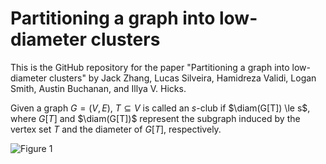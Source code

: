 # Partitioning a graph into low-diameter clusters

This is the GitHub repository for the paper "Partitioning a graph into low-diameter clusters" by Jack Zhang, Lucas Silveira, Hamidreza Validi, Logan Smith, Austin Buchanan, and Illya V. Hicks.

Given a graph $G=(V,E)$, $T \subseteq V$ is called an $s$-club if $\diam(G[T]) \le s$, where $G[T]$ and $\diam(G[T])$ represent the subgraph induced by the vertex set $T$ and the diameter of $G[T]$, respectively. 
 
![Figure 1](readme_images/trees.png?raw=true "Input graph")
